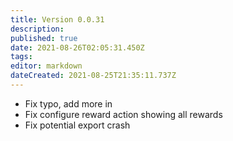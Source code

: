 ```yaml
---
title: Version 0.0.31
description:
published: true
date: 2021-08-26T02:05:31.450Z
tags:
editor: markdown
dateCreated: 2021-08-25T21:35:11.737Z
---
```


* Fix typo, add more in
* Fix configure reward action showing all rewards
* Fix potential export crash